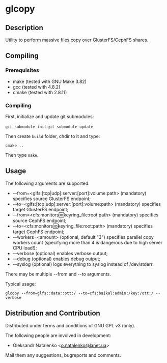 glcopy
======

Description
-----------

Utility to perform massive files copy over GlusterFS/CephFS shares.

Compiling
---------

### Prerequisites

* make (tested with GNU Make 3.82)
* gcc (tested with 4.8.2)
* cmake (tested with 2.8.11)

### Compiling

First, initialize and update git submodules:

`git submodule init`
`git submodule update`

Then create `build` folder, chdir to it and type:

`cmake ..`

Then type `make`.

Usage
-----

The following arguments are supported:

* --from=&lt;glfs:[tcp|udp]:server:[port]:volume:path&gt; (mandatory) specifies source GlusterFS endpoint;
* --to=&lt;glfs:[tcp|udp]:server:[port]:volume:path&gt; (mandatory) specifies target GlusterFS endpoint;
* --from=&lt;cfs:monitors:id:keyring\_file:root:path&gt; (mandatory) specifies source CephFS endpoint;
* --to=&lt;cfs:monitors:id:keyring\_file:root:path&gt; (mandatory) specifies target CephFS endpoint;
* --workers=&lt;amount&gt; (optional, default "3") specifies parallel copy workers count (specifying more than 4 is dangerous due to high server CPU load!);
* --verbose (optional) enables verbose output;
* --debug (optional) enables debug output;
* --syslog (optional) logs everything to syslog instead of /dev/stderr.

There may be multiple --from and --to arguments.

Typical usage:

`glcopy --from=glfs::data::ott:/ --to=cfs:baikal:admin:/key:/ott:/ --verbose`

Distribution and Contribution
-----------------------------

Distributed under terms and conditions of GNU GPL v3 (only).

The following people are involved in development:

* Oleksandr Natalenko &lt;o.natalenko@lanet.ua&gt;

Mail them any suggestions, bugreports and comments.
